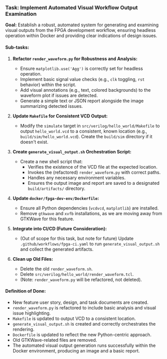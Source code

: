 ### Task: Implement Automated Visual Workflow Output Examination

**Goal:** Establish a robust, automated system for generating and examining visual outputs from the FPGA development workflow, ensuring headless operation within Docker and providing clear indications of design issues.

#### Sub-tasks:

1.  **Refactor `render_waveform.py` for Robustness and Analysis:**
    *   Ensure `matplotlib.use('Agg')` is correctly set for headless operation.
    *   Implement basic signal value checks (e.g., `clk` toggling, `rst` behavior) within the script.
    *   Add visual annotations (e.g., text, colored backgrounds) to the waveform plot if issues are detected.
    *   Generate a simple text or JSON report alongside the image summarizing detected issues.

2.  **Update `Makefile` for Consistent VCD Output:**
    *   Modify the `simulate` target in `src/verilog/hello_world/Makefile` to output `hello_world.vcd` to a consistent, known location (e.g., `build/sim/hello_world.vcd`). Create the `build/sim` directory if it doesn't exist.

3.  **Create `generate_visual_output.sh` Orchestration Script:**
    *   Create a new shell script that:
        *   Verifies the existence of the VCD file at the expected location.
        *   Invokes the (refactored) `render_waveform.py` with correct paths.
        *   Handles any necessary environment variables.
        *   Ensures the output image and report are saved to a designated `build/artifacts/` directory.

4.  **Update `docker/fpga-dev-env/Dockerfile`:**
    *   Ensure all Python dependencies (`vcdvcd`, `matplotlib`) are installed.
    *   Remove `gtkwave` and `xvfb` installations, as we are moving away from GTKWave for this feature.

5.  **Integrate into CI/CD (Future Consideration):**
    *   (Out of scope for this task, but note for future) Update `.github/workflows/fpga-ci.yaml` to run `generate_visual_output.sh` and collect the generated artifacts.

6.  **Clean up Old Files:**
    *   Delete the old `render_waveform.sh`.
    *   Delete `src/verilog/hello_world/render_waveform.tcl`.
    *   (Note: `render_waveform.py` will be refactored, not deleted).

#### Definition of Done:
*   New feature user story, design, and task documents are created.
*   `render_waveform.py` is refactored to include basic analysis and visual issue highlighting.
*   `Makefile` is updated to output VCD to a consistent location.
*   `generate_visual_output.sh` is created and correctly orchestrates the rendering.
*   `Dockerfile` is updated to reflect the new Python-centric approach.
*   Old GTKWave-related files are removed.
*   The automated visual output generation runs successfully within the Docker environment, producing an image and a basic report.
